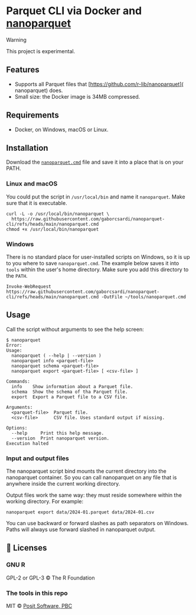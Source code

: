 # Parquet CLI via Docker and [nanoparquet](https://github.com/r-lib/nanoparquet)

> [!WARNING]
> This project is experimental.

## Features

* Supports all Parquet files that [https://github.com/r-lib/nanoparquet](
  nanoparquet) does.
* Small size: the Docker image is 34MB compressed.

## Requirements

* Docker, on Windows, macOS or Linux.

## Installation

Download the [`nanoparquet.cmd`](./nanoparquet.cmd) file and save it into
a place that is on your PATH.

### Linux and macOS

You could put the script in `/usr/local/bin` and name it `nanoparquet`.
Make sure that it is executable.

```
curl -L -o /usr/local/bin/nanoparquet \
  https://raw.githubusercontent.com/gaborcsardi/nanoparquet-cli/refs/heads/main/nanoparquet.cmd
chmod +x /usr/local/bin/nanoparquet
```

### Windows

There is no standard place for user-installed scripts on Windows, so
it is up to you where to save `nanoparquet.cmd`. The example below saves
it into `tools` within the user's home directory. Make sure you add this
directory to the `PATH`.

```
Invoke-WebRequest https://raw.githubusercontent.com/gaborcsardi/nanoparquet-cli/refs/heads/main/nanoparquet.cmd -OutFile ~/tools/nanoparquet.cmd
```

## Usage

Call the script without arguments to see the help screen:
```
$ nanoparquet
Error:
Usage:
  nanoparquet ( --help | --version )
  nanoparquet info <parquet-file>
  nanoparquet schema <parquet-file>
  nanoparquet export <parquet-file> [ <csv-file> ]

Commands:
  info    Show information about a Parquet file.
  schema  Show the schema of tha Parquet file.
  export  Export a Parquet file to a CSV file.

Arguments:
  <parquet-file>  Parquet file.
  <csv-file>      CSV file. Uses standard output if missing.

Options:
  --help     Print this help message.
  --version  Print nanoparquet version.
Execution halted
```

### Input and output files

The nanoparquet script bind mounts the current directory into the
nanoparquet container. So you can call nanoparquet on any file that is
anywhere inside the current working directory.

Output files work the same way: they must reside somewhere within the
working directory. For example:

```
nanoparquet export data/2024-01.parquet data/2024-01.csv
```

You can use backward or forward slashes as path separators on Windows.
Paths will always use forward slashed in nanoparquet output.

## **:blue_book:** Licenses

### GNU R

GPL-2 or GPL-3 © The R Foundation

### The tools in this repo

MIT © [Posit Software, PBC](https://posit.co)
